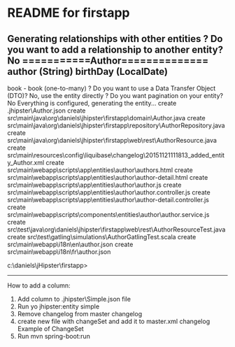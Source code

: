 README for firstapp
==========================
Generating relationships with other entities
? Do you want to add a relationship to another entity? No
===========Author==============
author (String)
birthDay (LocalDate)
-------------------
book - book (one-to-many)
? Do you want to use a Data Transfer Object (DTO)? No, use the entity directly
? Do you want pagination on your entity? No
Everything is configured, generating the entity...
   create .jhipster\Author.json
   create src\main\java\org\daniels\jhipster\firstapp\domain\Author.java
   create src\main\java\org\daniels\jhipster\firstapp\repository\AuthorRepository.java
   create src\main\java\org\daniels\jhipster\firstapp\web\rest\AuthorResource.java
   create src\main\resources\config\liquibase\changelog\20151121111813_added_entity_Author.xml
   create src\main\webapp\scripts\app\entities\author\authors.html
   create src\main\webapp\scripts\app\entities\author\author-detail.html
   create src\main\webapp\scripts\app\entities\author\author.js
   create src\main\webapp\scripts\app\entities\author\author.controller.js
   create src\main\webapp\scripts\app\entities\author\author-detail.controller.js
   create src\main\webapp\scripts\components\entities\author\author.service.js
   create src\test\java\org\daniels\jhipster\firstapp\web\rest\AuthorResourceTest.java
   create src\test\gatling\simulations\AuthorGatlingTest.scala
   create src\main\webapp\i18n\en\author.json
   create src\main\webapp\i18n\fr\author.json

c:\daniels\jHipster\firstapp>


-----
How to add a column:
1. Add column to .jhipster\Simple.json file
2. Run yo jhipster:entity simple
3. Remove changelog from master changelog
4. create new file with changeSet and add it to master.xml changelog
Example of ChangeSet
	<changeSet author="daniels (generated)" id="1448128734359-9">
		<addColumn tableName="SIMPLE">
			<column name="price" type="DECIMAL(10, 2)"/>
		</addColumn>
	</changeSet>
5. Run mvn spring-boot:run	
 